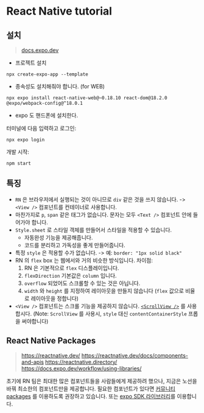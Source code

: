 # React Native tutorial

## 설치
> [docs.expo.dev](https://docs.expo.dev/)


- 프로젝트 설치
```
npx create-expo-app --template
```

- 종속성도 설치해줘야 합니다. (for WEB)
```
npx expo install react-native-web@~0.18.10 react-dom@18.2.0 @expo/webpack-config@^18.0.1
```

- expo 도 핸드폰에 설치한다.

터미널에 다음 입력하고 로그인: 
```
npx expo login
```

개발 시작:
```
npm start
```

## 특징

- `RN` 은 브라우저에서 실행되는 것이 아니므로 `div` 같은 것을 쓰지 않습니다. -> `<View />` 컴포넌트를 컨테이너로 사용합니다.
- 마찬가지로 `p`, `span` 같은 태그가 없습니다. 문자는 모두 `<Text />` 컴포넌트 안에 들어가야 합니다. 
- `Style.sheet` 로 스타일 객체를 만들어서 스타일을 적용할 수 있습니다.
  - 자동완성 기능을 제공해줍니다.
  - 코드를 분리하고 가독성을 좋게 만들어줍니다.
- 특정 `style` 은 적용할 수가 없습니다. -> 예: `border: "1px solid black"` 
- RN 의 `flex` box 는 웹에서와 거의 비슷한 방식입니다. 차이점:
  1. RN 은 기본적으로 `flex` 디스플레이입니다.
  2. `flexDirection` 기본값은 `column` 입니다.
  3. `overflow` 되었어도 스크롤할 수 있는 것은 아닙니다.
  4. `width` 와 `height` 를 지정하여 레이아웃을 만들지 않습니다 (`flex` 값으로 비율로 레이아웃을 정합니다)
- `<View />` 컴포넌트는 스크롤 기능을 제공하지 않습니다. [`<ScrollView />`](https://reactnative.dev/docs/scrollview) 를 사용합시다. (Note: `ScrollView` 를 사용시, `style` 대신 `contentContainerStyle` 프롭을 써야합니다)

## React Native Packages

> https://reactnative.dev/
> https://reactnative.dev/docs/components-and-apis
> https://reactnative.directory/
> https://docs.expo.dev/workflow/using-libraries/

초기에 RN 팀은 최대한 많은 컴포넌트들을 사람들에게 제공하려 했으나, 지금은 노선을 바꿔 최소한의 컴포넌트만을 제공합니다. 필요한 컴포넌트가 있다면 [커뮤니티 packages](https://reactnative.directory/) 를 이용하도록 권장하고 있습니다. 또는 [expo SDK 라이브러리](https://docs.expo.dev/bare/installing-expo-modules/)를 이용합니다.

